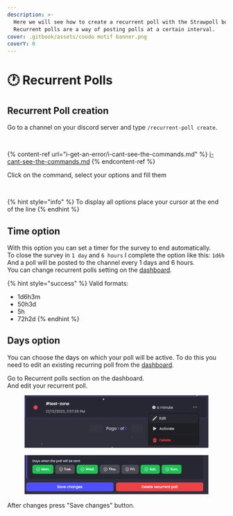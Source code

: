 ```yaml
---
description: >-
  Here we will see how to create a recurrent poll with the Strawpoll bot.
  Recurrent polls are a way of posting polls at a certain interval.
cover: .gitbook/assets/coodo motif banner.png
coverY: 0
---
```


# 🕐 Recurrent Polls

## Recurrent Poll creation

Go to a channel on your discord server and type `/recurrent-poll create`.

<figure><img src=".gitbook/assets/Capture d&#x27;écran 2023-11-13 224653.png" alt=""><figcaption></figcaption></figure>

{% content-ref url="i-get-an-error/i-cant-see-the-commands.md" %}
[i-cant-see-the-commands.md](i-get-an-error/i-cant-see-the-commands.md)
{% endcontent-ref %}

Click on the command, select your options and fill them

<figure><img src=".gitbook/assets/Capture d&#x27;écran 2023-11-13 224915.png" alt=""><figcaption></figcaption></figure>

{% hint style="info" %}
To display all options place your cursor at the end of the line
{% endhint %}

## Time option

With this option you can set a timer for the survey to end automatically. \
To close the survey in `1 day` and `6 hours` I complete the option like this: `1d6h`\
And a poll will be posted to the channel every 1 days and 6 hours.\
You can change recurrent polls setting on the [dashboard](https://dashboard.coodo.xyz/user/recurrentpolls).

{% hint style="success" %}
Valid formats:

* 1d6h3m
* 50h3d
* 5h
* 72h2d
{% endhint %}

## Days option

You can choose the days on which your poll will be active. To do this you need to edit an existing recurring poll from the [dashboard](https://dashboard.coodo.xyz).

Go to Recurrent polls section on the dashboard.\
And edit your recurrent poll.

<figure><img src=".gitbook/assets/image.png" alt=""><figcaption></figcaption></figure>

<figure><img src=".gitbook/assets/image (1).png" alt=""><figcaption></figcaption></figure>

After changes press "Save changes" button.
